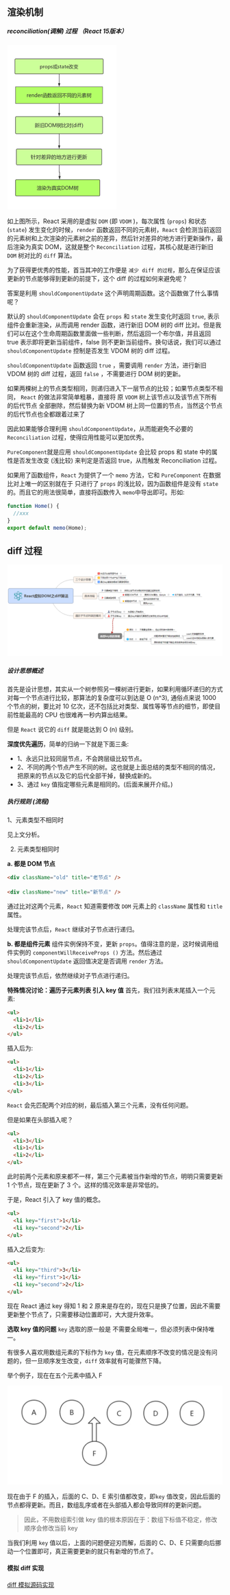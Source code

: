 ## 渲染机制

##### reconciliation(调解) 过程 （React 15版本）

<img src="images/diff/reconciliation.png" style="zoom:50%;" />

如上图所示，React 采用的是虚拟 `DOM` (即 `VDOM` )，每次属性 (`props`) 和状态 (`state`) 发生变化的时候，`render` 函数返回不同的元素树，`React` 会检测当前返回的元素树和上次渲染的元素树之前的差异，然后针对差异的地方进行更新操作，最后渲染为真实 DOM，这就是整个 `Reconciliation` 过程，其核心就是进行新旧 `DOM` 树对比的 `diff` 算法。

为了获得更优秀的性能，首当其冲的工作便是 `减少 diff 的过程`，那么在保证应该更新的节点能够得到更新的前提下，这个 diff 的过程如何来避免呢？

答案是利用 `shouldComponentUpdate` 这个声明周期函数。这个函数做了什么事情呢？

默认的 `shouldComponentUpdate` 会在 `props` 和 `state` 发生变化时返回 `true`, 表示组件会重新渲染，从而调用 render 函数，进行新旧 DOM 树的 diff 比对。但是我们可以在这个生命周期函数里面做一些判断，然后返回一个布尔值，并且返回 true 表示即将更新当前组件，false 则不更新当前组件。换句话说，我们可以通过 `shouldComponentUpdate` 控制是否发生 VDOM 树的 diff 过程。

`shouldComponentUpdate` 函数返回 `true` ，需要调用 `render` 方法，进行新旧 VDOM 树的 diff 过程，返回 `false` ，不需要进行 DOM 树的更新。

如果两棵树上的节点类型相同，则递归进入下一层节点的比较；如果节点类型不相同， `React` 的做法非常简单粗暴，直接将 原 `VDOM` 树上该节点以及该节点下所有的后代节点 全部删除，然后替换为新 VDOM 树上同一位置的节点，当然这个节点的后代节点也全都跟着过来了

因此如果能够合理利用 `shouldComponentUpdate`，从而能避免不必要的 `Reconciliation` 过程，使得应用性能可以更加优秀。

`PureComponent`就是应用 `shouldComponentUpdate` 会比较 props 和 state 中的属性是否发生改变 (浅比较) 来判定是否返回 true，从而触发 Reconciliation 过程。

如果用了函数组件，`React` 为提供了一个 `memo` 方法，它和 `PureComponent` 在数据比对上唯一的区别就在于 只进行了 `props` 的浅比较，因为函数组件是没有 `state` 的。而且它的用法很简单，直接将函数传入 `memo`中导出即可。形如:

```js
function Home() {
  //xxx
}
export default memo(Home);
```

## diff 过程

![](./images/diff.png)

##### 设计思想概述

首先是设计思想，其实从一个树参照另一棵树进行更新，如果利用循环递归的方式对每一个节点进行比较，那算法的复杂度可以到达是 O (n^3), 通俗点来说 1000 个节点的树，要比对 10 亿次，还不包括比对类型、属性等等节点的细节，即使目前性能最高的 CPU 也很难再一秒内算出结果。

但是 `React` 说它的 `diff` 就是能达到 O (n) 级别。

**深度优先遍历**，简单的归纳一下就是下面三条:

- 1、永远只比较同层节点，不会跨层级比较节点。
- 2、不同的两个节点产生不同的树。这也就是上面总结的类型不相同的情况，把原来的节点以及它的后代全部干掉，替换成新的。
- 3、通过 `key` 值指定哪些元素是相同的。(后面来展开介绍。)

##### 执行规则 (流程)

1、元素类型不相同时

见上文分析。

2. 元素类型相同时

**a. 都是 DOM 节点**

```html
<div className="old" title="老节点" />

<div className="new" title="新节点" />
```

通过比对这两个元素，`React` 知道需要修改 `DOM` 元素上的 `className` 属性和 `title` 属性。

处理完该节点后，`React` 继续对子节点进行递归。

**b. 都是组件元素**
组件实例保持不变，更新 `props`。值得注意的是，这时候调用组件实例的 `componentWillReceiveProps ()` 方法。然后通过 `shouldComponentUpdate` 返回值决定是否调用 `render` 方法。

处理完该节点后，依然继续对子节点进行递归。

**特殊情况讨论：遍历子元素列表 引入 key 值**
首先，我们往列表末尾插入一个元素:

```html
<ul>
  <li>1</li>
  <li>2</li>
</ul>
```

插入后为:

```html
<ul>
  <li>1</li>
  <li>2</li>
  <li>3</li>
</ul>
```

`React` 会先匹配两个对应的树，最后插入第三个元素，没有任何问题。

但是如果在头部插入呢？

```html
<ul>
  <li>3</li>
  <li>1</li>
  <li>2</li>
</ul>
```

此时前两个元素和原来都不一样，第三个元素被当作新增的节点，明明只需要更新 1 个节点，现在更新了 3 个。这样的情况效率是非常低的。

于是，React 引入了 key 值的概念。

```html
<ul>
  <li key="first">1</li>
  <li key="second">2</li>
</ul>
```

插入之后变为:

```html
<ul>
  <li key="third">3</li>
  <li key="first">1</li>
  <li key="second">2</li>
</ul>
```

现在 React 通过 key 得知 1 和 2 原来是存在的，现在只是换了位置，因此不需要更新整个节点了，只需要移动位置即可，大大提升效率。

**选取 key 值的问题**
`key` 选取的原一般是 不需要全局唯一，但必须列表中保持唯一。

有很多人喜欢用数组元素的下标作为 `key` 值，在元素顺序不改变的情况是没有问题的，但一旦顺序发生改变，`diff` 效率就有可能骤然下降。

举个例子，现在在五个元素中插入 F

<img src="images/diff/key-insert.png" style="zoom:50%;" />

现在由于 F 的插入，后面的 C、D、E 索引值都改变，即`key` 值改变，因此后面的节点都得更新。而且，数组乱序或者在头部插入都会导致同样的更新问题。

> 因此，不用数组索引做 key 值的根本原因在于：数组下标值不稳定，修改顺序会修改当前 key

当我们利用 `key` 值以后，上面的问题便迎刃而解，后面的 C、D、E 只需要向后挪动一个位置即可，真正需要更新的就只有新增的节点了。

#### 模拟 diff 实现

[diff 模拟源码实现](./react/diff-code.md)

